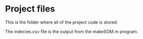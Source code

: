 # Project files

This is the folder where all of the project code is stored.

The indecies.csv file is the output from the makeSOM.m program.
